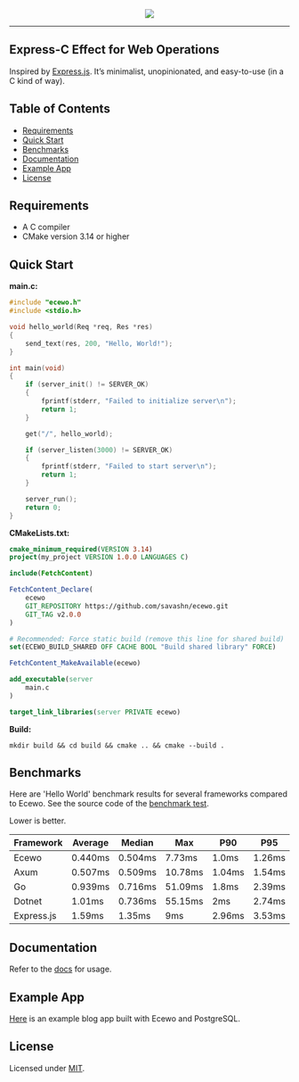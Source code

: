 <div align="center">
    <a href="https://ecewo.vercel.app">
        <img src="https://raw.githubusercontent.com/savashn/ecewo/main/assets/ecewo.svg" />
    </a>
</div>

<hr />

## Express-C Effect for Web Operations

Inspired by [Express.js](https://expressjs.com/). It’s minimalist, unopinionated, and easy-to-use (in a C kind of way).

## Table of Contents

- [Requirements](#requirements)
- [Quick Start](#quick-start)
- [Benchmarks](#benchmarks)
- [Documentation](#documentation)
- [Example App](#example-app)
- [License](#license)

## Requirements

- A C compiler
- CMake version 3.14 or higher

## Quick Start

**main.c:**
```c
#include "ecewo.h"
#include <stdio.h>

void hello_world(Req *req, Res *res)
{
    send_text(res, 200, "Hello, World!");
}

int main(void)
{
    if (server_init() != SERVER_OK)
    {
        fprintf(stderr, "Failed to initialize server\n");
        return 1;
    }

    get("/", hello_world);

    if (server_listen(3000) != SERVER_OK)
    {
        fprintf(stderr, "Failed to start server\n");
        return 1;
    }

    server_run();
    return 0;
}
```

**CMakeLists.txt:**
```cmake
cmake_minimum_required(VERSION 3.14)
project(my_project VERSION 1.0.0 LANGUAGES C)

include(FetchContent)

FetchContent_Declare(
    ecewo
    GIT_REPOSITORY https://github.com/savashn/ecewo.git
    GIT_TAG v2.0.0
)

# Recommended: Force static build (remove this line for shared build)
set(ECEWO_BUILD_SHARED OFF CACHE BOOL "Build shared library" FORCE)

FetchContent_MakeAvailable(ecewo)

add_executable(server
    main.c
)

target_link_libraries(server PRIVATE ecewo)
```

**Build:**

```shell
mkdir build && cd build && cmake .. && cmake --build .
```

## Benchmarks

Here are 'Hello World' benchmark results for several frameworks compared to Ecewo. See the source code of the [benchmark test](https://github.com/savashn/ecewo-benchmarks).

Lower is better.

| Framework  | Average   | Median   | Max     | P90      | P95     |
|------------|-----------|----------|---------|----------|---------|
| Ecewo      | 0.440ms   | 0.504ms  | 7.73ms  | 1.0ms    | 1.26ms  |
| Axum       | 0.507ms   | 0.509ms  | 10.78ms | 1.04ms   | 1.54ms  |
| Go         | 0.939ms   | 0.716ms  | 51.09ms | 1.8ms    | 2.39ms  |
| Dotnet     | 1.01ms    | 0.736ms  | 55.15ms | 2ms      | 2.74ms  |
| Express.js | 1.59ms    | 1.35ms   | 9ms     | 2.96ms   | 3.53ms  |

## Documentation

Refer to the [docs](/docs/) for usage.

## Example App

[Here](https://github.com/savashn/ecewo-example) is an example blog app built with Ecewo and PostgreSQL.

## License

Licensed under [MIT](./LICENSE).
